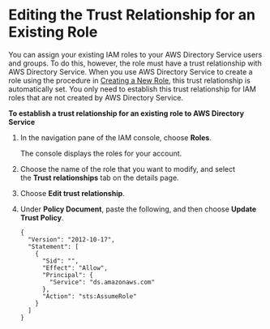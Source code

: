 # Editing the Trust Relationship for an Existing Role<a name="edit_trust"></a>

You can assign your existing IAM roles to your AWS Directory Service users and groups\. To do this, however, the role must have a trust relationship with AWS Directory Service\. When you use AWS Directory Service to create a role using the procedure in [Creating a New Role](create_role.md), this trust relationship is automatically set\. You only need to establish this trust relationship for IAM roles that are not created by AWS Directory Service\.

**To establish a trust relationship for an existing role to AWS Directory Service**

1. In the navigation pane of the IAM console, choose **Roles**\.

   The console displays the roles for your account\.

1. Choose the name of the role that you want to modify, and select the **Trust relationships** tab on the details page\.

1. Choose **Edit trust relationship**\.

1. Under **Policy Document**, paste the following, and then choose **Update Trust Policy**\.

   ```
   {
     "Version": "2012-10-17",
     "Statement": [
       {
         "Sid": "",
         "Effect": "Allow",
         "Principal": {
           "Service": "ds.amazonaws.com"
         },
         "Action": "sts:AssumeRole"
       }
     ]
   }
   ```